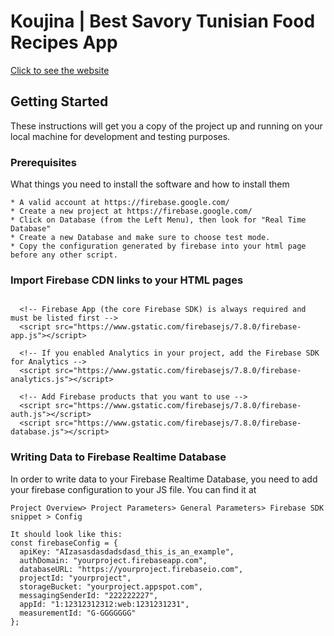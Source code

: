 # Koujina | Best Savory Tunisian Food Recipes App
[Click to see the website](https://khalifabl.github.io/koujina/recipes.html)

## Getting Started

These instructions will get you a copy of the project up and running on your local machine for development and testing purposes.
### Prerequisites

What things you need to install the software and how to install them

```
* A valid account at https://firebase.google.com/
* Create a new project at https://firebase.google.com/
* Click on Database (from the Left Menu), then look for "Real Time Database"
* Create a new Database and make sure to choose test mode.
* Copy the configuration generated by firebase into your html page before any other script.

```
### Import Firebase CDN links to your HTML pages
```

  <!-- Firebase App (the core Firebase SDK) is always required and must be listed first -->
  <script src="https://www.gstatic.com/firebasejs/7.8.0/firebase-app.js"></script>

  <!-- If you enabled Analytics in your project, add the Firebase SDK for Analytics -->
  <script src="https://www.gstatic.com/firebasejs/7.8.0/firebase-analytics.js"></script>

  <!-- Add Firebase products that you want to use -->
  <script src="https://www.gstatic.com/firebasejs/7.8.0/firebase-auth.js"></script>
  <script src="https://www.gstatic.com/firebasejs/7.8.0/firebase-database.js"></script>

```

### Writing Data to Firebase Realtime Database
In order to write data to your Firebase Realtime Database, you need to add your firebase configuration to your JS file.
You can find it at
```
Project Overview> Project Parameters> General Parameters> Firebase SDK snippet > Config
```
```
It should look like this:
const firebaseConfig = {
  apiKey: "AIzasasdasdadsdasd_this_is_an_example",
  authDomain: "yourproject.firebaseapp.com",
  databaseURL: "https://yourproject.firebaseio.com",
  projectId: "yourproject",
  storageBucket: "yourproject.appspot.com",
  messagingSenderId: "222222227",
  appId: "1:12312312312:web:1231231231",
  measurementId: "G-GGGGGGG"
};
```

